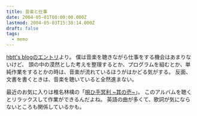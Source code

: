 ```yaml
---
title: 音楽と仕事
date: 2004-05-01T00:00:00.000Z
lastmod: 2004-05-03T15:38:14.000Z
draft: false
tags:
  - memo
---
```


[hbtt's blogのエントリ](http://d.hatena.ne.jp/hbtt/20040425#p1)より。 僕は音楽を聴きながら仕事をする機会はあまりないけど、 頭の中の漠然とした考えを整理するとか、プログラムを組むとか、単純作業をするとかの時は、音楽が流れているほうがはかどる気がする。 反面、文書を書くときは、音楽を聴いていると全然進まない。

最近のお気に入りは椎名林檎の「[唄ひ手冥利 \~其の壱\~](https://www.amazon.co.jp/dp/B000064814)」。 このアルバムを聴くとリラックスして作業ができるんだよね。 英語の曲が多くて、歌詞が気にならないところも関係しているかも。
